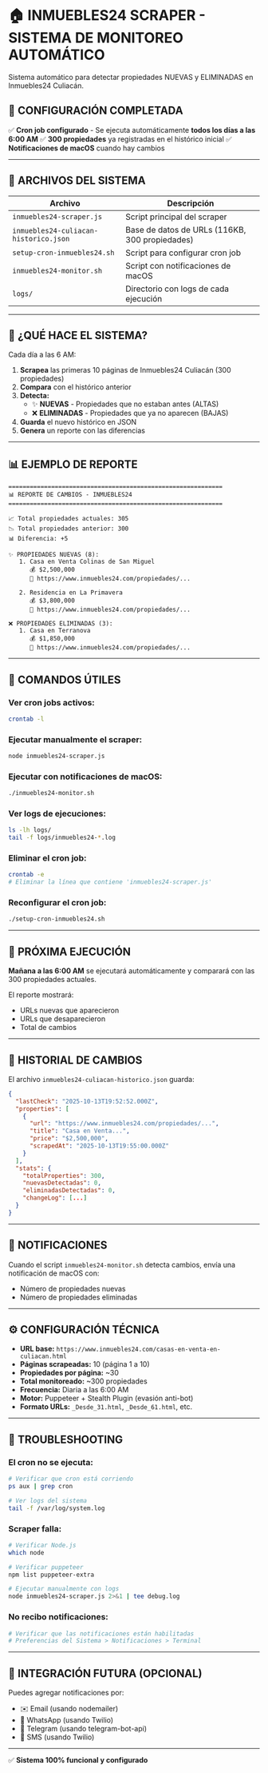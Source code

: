 # 🏠 INMUEBLES24 SCRAPER - SISTEMA DE MONITOREO AUTOMÁTICO

Sistema automático para detectar propiedades NUEVAS y ELIMINADAS en Inmuebles24 Culiacán.

## 🚀 CONFIGURACIÓN COMPLETADA

✅ **Cron job configurado** - Se ejecuta automáticamente **todos los días a las 6:00 AM**
✅ **300 propiedades** ya registradas en el histórico inicial
✅ **Notificaciones de macOS** cuando hay cambios

---

## 📂 ARCHIVOS DEL SISTEMA

| Archivo | Descripción |
|---------|-------------|
| `inmuebles24-scraper.js` | Script principal del scraper |
| `inmuebles24-culiacan-historico.json` | Base de datos de URLs (116KB, 300 propiedades) |
| `setup-cron-inmuebles24.sh` | Script para configurar cron job |
| `inmuebles24-monitor.sh` | Script con notificaciones de macOS |
| `logs/` | Directorio con logs de cada ejecución |

---

## 🎯 ¿QUÉ HACE EL SISTEMA?

Cada día a las 6 AM:

1. **Scrapea** las primeras 10 páginas de Inmuebles24 Culiacán (300 propiedades)
2. **Compara** con el histórico anterior
3. **Detecta:**
   - ✨ **NUEVAS** - Propiedades que no estaban antes (ALTAS)
   - ❌ **ELIMINADAS** - Propiedades que ya no aparecen (BAJAS)
4. **Guarda** el nuevo histórico en JSON
5. **Genera** un reporte con las diferencias

---

## 📊 EJEMPLO DE REPORTE

```
============================================================
📊 REPORTE DE CAMBIOS - INMUEBLES24
============================================================

📈 Total propiedades actuales: 305
📉 Total propiedades anterior: 300
📊 Diferencia: +5

✨ PROPIEDADES NUEVAS (8):
   1. Casa en Venta Colinas de San Miguel
      💰 $2,500,000
      🔗 https://www.inmuebles24.com/propiedades/...

   2. Residencia en La Primavera
      💰 $3,800,000
      🔗 https://www.inmuebles24.com/propiedades/...

❌ PROPIEDADES ELIMINADAS (3):
   1. Casa en Terranova
      💰 $1,850,000
      🔗 https://www.inmuebles24.com/propiedades/...
```

---

## 🔧 COMANDOS ÚTILES

### Ver cron jobs activos:
```bash
crontab -l
```

### Ejecutar manualmente el scraper:
```bash
node inmuebles24-scraper.js
```

### Ejecutar con notificaciones de macOS:
```bash
./inmuebles24-monitor.sh
```

### Ver logs de ejecuciones:
```bash
ls -lh logs/
tail -f logs/inmuebles24-*.log
```

### Eliminar el cron job:
```bash
crontab -e
# Eliminar la línea que contiene 'inmuebles24-scraper.js'
```

### Reconfigurar el cron job:
```bash
./setup-cron-inmuebles24.sh
```

---

## 📅 PRÓXIMA EJECUCIÓN

**Mañana a las 6:00 AM** se ejecutará automáticamente y comparará con las 300 propiedades actuales.

El reporte mostrará:
- URLs nuevas que aparecieron
- URLs que desaparecieron
- Total de cambios

---

## 📝 HISTORIAL DE CAMBIOS

El archivo `inmuebles24-culiacan-historico.json` guarda:

```json
{
  "lastCheck": "2025-10-13T19:52:52.000Z",
  "properties": [
    {
      "url": "https://www.inmuebles24.com/propiedades/...",
      "title": "Casa en Venta...",
      "price": "$2,500,000",
      "scrapedAt": "2025-10-13T19:55:00.000Z"
    }
  ],
  "stats": {
    "totalProperties": 300,
    "nuevasDetectadas": 0,
    "eliminadasDetectadas": 0,
    "changeLog": [...]
  }
}
```

---

## 🔔 NOTIFICACIONES

Cuando el script `inmuebles24-monitor.sh` detecta cambios, envía una notificación de macOS con:
- Número de propiedades nuevas
- Número de propiedades eliminadas

---

## ⚙️ CONFIGURACIÓN TÉCNICA

- **URL base:** `https://www.inmuebles24.com/casas-en-venta-en-culiacan.html`
- **Páginas scrapeadas:** 10 (página 1 a 10)
- **Propiedades por página:** ~30
- **Total monitoreado:** ~300 propiedades
- **Frecuencia:** Diaria a las 6:00 AM
- **Motor:** Puppeteer + Stealth Plugin (evasión anti-bot)
- **Formato URLs:** `_Desde_31.html`, `_Desde_61.html`, etc.

---

## 🐛 TROUBLESHOOTING

### El cron no se ejecuta:
```bash
# Verificar que cron está corriendo
ps aux | grep cron

# Ver logs del sistema
tail -f /var/log/system.log
```

### Scraper falla:
```bash
# Verificar Node.js
which node

# Verificar puppeteer
npm list puppeteer-extra

# Ejecutar manualmente con logs
node inmuebles24-scraper.js 2>&1 | tee debug.log
```

### No recibo notificaciones:
```bash
# Verificar que las notificaciones están habilitadas
# Preferencias del Sistema > Notificaciones > Terminal
```

---

## 📧 INTEGRACIÓN FUTURA (OPCIONAL)

Puedes agregar notificaciones por:
- ✉️ Email (usando nodemailer)
- 📱 WhatsApp (usando Twilio)
- 💬 Telegram (usando telegram-bot-api)
- 📲 SMS (usando Twilio)

---

✅ **Sistema 100% funcional y configurado**
